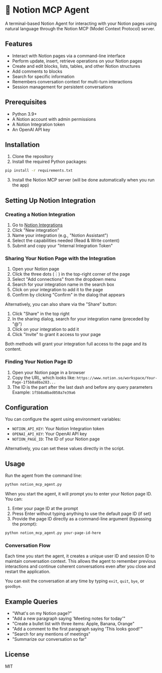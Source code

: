 # 📑 Notion MCP Agent

A terminal-based Notion Agent for interacting with your Notion pages using natural language through the Notion MCP (Model Context Protocol) server.

## Features

- Interact with Notion pages via a command-line interface
- Perform update, insert, retrieve operations on your Notion pages
- Create and edit blocks, lists, tables, and other Notion structures
- Add comments to blocks
- Search for specific information
- Remembers conversation context for multi-turn interactions
- Session management for persistent conversations

## Prerequisites

- Python 3.9+
- A Notion account with admin permissions
- A Notion Integration token
- An OpenAI API key

## Installation

1. Clone the repository
2. Install the required Python packages:

```bash
pip install -r requirements.txt
```

3. Install the Notion MCP server (will be done automatically when you run the app)

## Setting Up Notion Integration

### Creating a Notion Integration

1. Go to [Notion Integrations](https://www.notion.so/my-integrations)
2. Click "New integration"
3. Name your integration (e.g., "Notion Assistant")
4. Select the capabilities needed (Read & Write content)
5. Submit and copy your "Internal Integration Token"

### Sharing Your Notion Page with the Integration

1. Open your Notion page
2. Click the three dots (⋮) in the top-right corner of the page
3. Select "Add connections" from the dropdown menu
4. Search for your integration name in the search box
5. Click on your integration to add it to the page
6. Confirm by clicking "Confirm" in the dialog that appears

Alternatively, you can also share via the "Share" button:
1. Click "Share" in the top right
2. In the sharing dialog, search for your integration name (preceded by "@")
3. Click on your integration to add it
4. Click "Invite" to grant it access to your page

Both methods will grant your integration full access to the page and its content.

### Finding Your Notion Page ID

1. Open your Notion page in a browser
2. Copy the URL, which looks like:
   `https://www.notion.so/workspace/Your-Page-1f5b8a8ba283...`
3. The ID is the part after the last dash and before any query parameters
   Example: `1f5b8a8bad058a7e39a6`

## Configuration

You can configure the agent using environment variables:

- `NOTION_API_KEY`: Your Notion Integration token
- `OPENAI_API_KEY`: Your OpenAI API key
- `NOTION_PAGE_ID`: The ID of your Notion page

Alternatively, you can set these values directly in the script.

## Usage

Run the agent from the command line:

```bash
python notion_mcp_agent.py
```

When you start the agent, it will prompt you to enter your Notion page ID. You can:
1. Enter your page ID at the prompt
2. Press Enter without typing anything to use the default page ID (if set)
3. Provide the page ID directly as a command-line argument (bypassing the prompt):

```bash
python notion_mcp_agent.py your-page-id-here
```

### Conversation Flow

Each time you start the agent, it creates a unique user ID and session ID to maintain conversation context. This allows the agent to remember previous interactions and continue coherent conversations even after you close and restart the application.

You can exit the conversation at any time by typing `exit`, `quit`, `bye`, or `goodbye`.

## Example Queries

- "What's on my Notion page?"
- "Add a new paragraph saying 'Meeting notes for today'"
- "Create a bullet list with three items: Apple, Banana, Orange"
- "Add a comment to the first paragraph saying 'This looks good!'"
- "Search for any mentions of meetings"
- "Summarize our conversation so far"

## License

MIT